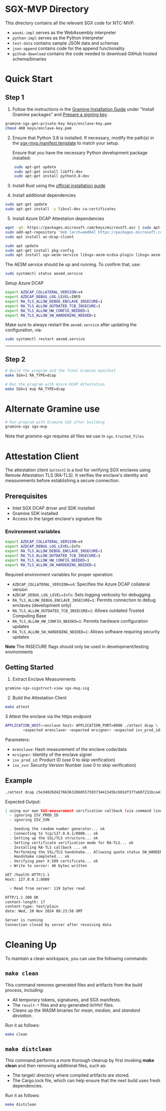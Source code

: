 # SGX-MVP Directory

This directory contains all the relevant SGX code for NTC-MVP.

- `wasmi-impl` serves as the WebAssembly interpreter
- `python-impl` serves as the Python interpreter
- `test-data` contains sample JSON data and schemas
- `json-append` contains code for the append functionality
- `github-download` contains the code needed to download GitHub hosted schema/binaries

# Quick Start

## Step 1

1. Follow the instructions in the [Gramine Installation Guide](https://gramine.readthedocs.io/en/stable/installation.html#install-gramine-packages-1) under "Install Gramine packages" and [Prepare a signing key](https://gramine.readthedocs.io/en/stable/quickstart.html#prepare-a-signing-key).

```sh
gramine-sgx-gen-private-key keys/enclave-key.pem
chmod 400 keys/enclave-key.pem
```

2. Ensure that Python 3.8 is installed. If necessary, modify the path(s) in the [sgx-mvp.manifest.template](https://github.com/ntls-io/trusted-compute-MVP/blob/main/sgx-mvp/sgx-mvp.manifest.template) to match your setup.

    Ensure that you have the necessary Python development package installed:

```sh
    sudo apt-get update
    sudo apt-get install libffi-dev
    sudo apt-get install python3.8-dev
```

3. Install Rust using the [official installation guide](https://www.rust-lang.org/tools/install)

4. Install additional dependencies

```sh
sudo apt-get update
sudo apt-get install -y libssl-dev ca-certificates
```

5. Install Azure DCAP Attestation dependancies

```sh
wget -qO- https://packages.microsoft.com/keys/microsoft.asc | sudo apt-key add
sudo add-apt-repository "deb [arch=amd64] https://packages.microsoft.com/ubuntu/`lsb_release -rs`/prod `lsb_release -cs` main"
sudo apt install az-dcap-client

sudo apt update
sudo apt-get install pkg-config
sudo apt install sgx-aesm-service libsgx-aesm-ecdsa-plugin libsgx-aesm-quote-ex-plugin
```

The AESM service should be up and running. To confirm that, use:

```sh
sudo systemctl status aesmd.service
```

Setup Azure DCAP
```sh
export AZDCAP_COLLATERAL_VERSION=v4
export AZDCAP_DEBUG_LOG_LEVEL=INFO
export RA_TLS_ALLOW_DEBUG_ENCLAVE_INSECURE=1
export RA_TLS_ALLOW_OUTDATED_TCB_INSECURE=1
export RA_TLS_ALLOW_HW_CONFIG_NEEDED=1
export RA_TLS_ALLOW_SW_HARDENING_NEEDED=1
```

Make sure to always restart the `aesmd.service` after updating the configuration, via:

```sh
sudo systemctl restart aesmd.service
```

---

## Step 2

```sh
# Build the program and the final Gramine manifest
make SGX=1 RA_TYPE=dcap

# Run the program with Azure DCAP Attestation
make SGX=1 mvp RA_TYPE=dcap
```

# Alternate Gramine use

```sh
# Run program with Gramine SGX after building
gramine-sgx sgx-mvp
```

Note that _gramine-sgx_ requires all files we use in `sgx.trusted_files`


# Attestation Client

The attestation client (`attest`) is a tool for verifying SGX enclaves using Remote Attestation TLS (RA-TLS). It verifies the enclave's identity and measurements before establishing a secure connection.

## Prerequisites

- Intel SGX DCAP driver and SDK installed
- Gramine SDK installed
- Access to the target enclave's signature file

### Environment variables

```sh
export AZDCAP_COLLATERAL_VERSION=v4
export AZDCAP_DEBUG_LOG_LEVEL=Info
export RA_TLS_ALLOW_DEBUG_ENCLAVE_INSECURE=1
export RA_TLS_ALLOW_OUTDATED_TCB_INSECURE=1
export RA_TLS_ALLOW_HW_CONFIG_NEEDED=1
export RA_TLS_ALLOW_SW_HARDENING_NEEDED=1
```

Required environment variables for proper operation:

- `AZDCAP_COLLATERAL_VERSION=v4`: Specifies the Azure DCAP collateral version
- `AZDCAP_DEBUG_LOG_LEVEL=Info`: Sets logging verbosity for debugging
- `RA_TLS_ALLOW_DEBUG_ENCLAVE_INSECURE=1`: Permits connection to debug enclaves (development only)
- `RA_TLS_ALLOW_OUTDATED_TCB_INSECURE=1`: Allows outdated Trusted Computing Base
- `RA_TLS_ALLOW_HW_CONFIG_NEEDED=1`: Permits hardware configuration updates
- `RA_TLS_ALLOW_SW_HARDENING_NEEDED=1`: Allows software requiring security updates


**Note** The INSECURE flags should only be used in development/testing environments

## Getting Started

1. Extract Enclave Measurements

```sh
gramine-sgx-sigstruct-view sgx-mvp.sig
```

2. Build the Attestation Client

```sh
make attest
```

3 Attest the enclave via the https endpoint

```sh
APPLICATION_HOST=<enclave host> APPLICATION_PORT=8080 ./attest dcap \
        <expected mrenclave> <expected mrsigner> <expected isv_prod_id> <expected isv_svn>
```

Parameters:

- `mrenclave`: Hash measurement of the enclave code/data
- `mrsigner`: Identity of the enclave signer
- `isv_prod_id`: Product ID (use 0 to skip verification)
- `isv_svn`: Security Version Number (use 0 to skip verification)

## Example

```sh
./attest dcap c5e34826d42766363286055750373441545bc601df37fab07231bca4324db319 eb33db710373cbf7c6bfa26e6e9d40e261cfd1f5adc38db6599bfe764e9180cc 0 0
```

Expected Output:

```sh
[ using our own SGX-measurement verification callback (via command line options) ]
  - ignoring ISV_PROD_ID
  - ignoring ISV_SVN

  . Seeding the random number generator... ok
  . Connecting to tcp/127.0.0.1/8080... ok
  . Setting up the SSL/TLS structure... ok
  . Setting certificate verification mode for RA-TLS... ok
  . Installing RA-TLS callback ... ok
  . Performing the SSL/TLS handshake... Allowing quote status SW_HARDENING_NEEDED
  . Handshake completed... ok
  . Verifying peer X.509 certificate... ok
  > Write to server: 46 bytes written

GET /health HTTP/1.1
Host: 127.0.0.1:8080

  < Read from server: 119 bytes read

HTTP/1.1 200 OK
content-length: 17
content-type: text/plain
date: Wed, 20 Nov 2024 08:23:58 GMT

Server is running
Connection closed by server after receiving data
```

# Cleaning Up

To maintain a clean workspace, you can use the following commands:

## `make clean`

This command removes generated files and artifacts from the build process, including:
- All temporary tokens, signatures, and SGX manifests.
- The `result-*` files and any generated `OUTPUT` files.
- Cleans up the WASM binaries for _mean_, _median_, and _standard deviation_.

Run it as follows:

```sh
make clean
```

## `make distclean`

This command performs a more thorough cleanup by first invoking **make clean** and then removing additional files, such as:

- The target/ directory where compiled artifacts are stored.
- The Cargo.lock file, which can help ensure that the next build uses fresh dependencies.

Run it as follows:

```sh
make distclean
```
